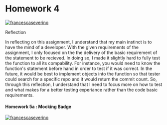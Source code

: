 # Homework 4
[![francescaseverino](https://circleci.com/gh/francescaseverino/SSW567.svg?style=svg&circle-token=ecfed652cf813bd6a4d36b4a09b7d5a8c35c65da)](https://app.circleci.com/pipelines/github/francescaseverino/SSW567)

Reflection

In reflecting on this assignment, I understand that my main instinct is to have the mind of a developer. With the given requirements of the assignment, I only focused on the the delivery of the basic requirement of the statement to be recieved. In doing so, I made it slightly hard to fully test the function to all its compability. For instance, you would need to know the function's statement before hand in order to test if it was correct. In the future, it would be best to implement objects into the function so that tester could search for a specific repo and it would return the commit count. So, through this reflection, I understand that I need to focus more on how to test and what makes for a better testing experiance rather than the code basic requirements.


#### Homework 5a : Mocking Badge

[![francescaseverino](https://dl.circleci.com/status-badge/img/gh/francescaseverino/SSW567/tree/HW05a_Mocking.svg?style=svg&circle-token=150f2506d6a25a8e4777a9c84e803b9cd34d9d1f)](https://dl.circleci.com/status-badge/redirect/gh/francescaseverino/SSW567/tree/HW05a_Mocking)
